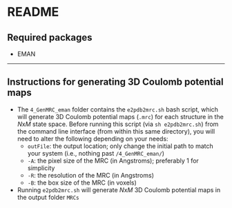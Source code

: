 # README
## Required packages
- EMAN

---

## Instructions for generating 3D Coulomb potential maps
- The `4_GenMRC_eman` folder contains the `e2pdb2mrc.sh` bash script, which will generate 3D Coulomb potential maps (`.mrc`) for each structure in the *N*x*M* state space. Before running this script (via `sh e2pdb2mrc.sh`) from the command line interface (from within this same directory), you will need to alter the following depending on your needs:
  - `outFile`: the output location; only change the initial path to match your system (i.e., nothing past `/4_GenMRC_eman/`)
  - `-A`: the pixel size of the MRC (in Angstroms); preferably 1 for simplicity
  - `-R`: the resolution of the MRC (in Angstroms)
  - `-B`: the box size of the MRC (in voxels)  
- Running `e2pdb2mrc.sh` will generate *N*x*M* 3D Coulomb potential maps in the output folder `MRCs`


